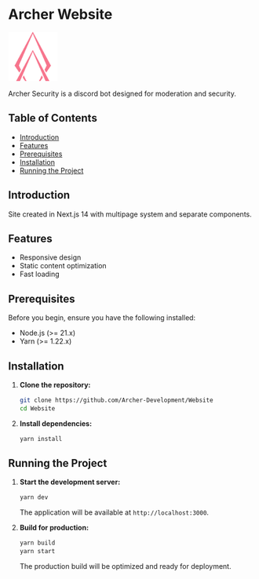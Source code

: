 # Archer Website

<img src="public/Logo.svg" alt="Archer Logo" width="100"/>

Archer Security is a discord bot designed for moderation and security.

## Table of Contents

- [Introduction](#introduction)
- [Features](#features)
- [Prerequisites](#prerequisites)
- [Installation](#installation)
- [Running the Project](#running-the-project)

## Introduction

Site created in Next.js 14 with multipage system and separate components.

## Features

- Responsive design
- Static content optimization
- Fast loading

## Prerequisites

Before you begin, ensure you have the following installed:

- Node.js (>= 21.x)
- Yarn (>= 1.22.x)

## Installation

1. **Clone the repository:**

    ```bash
    git clone https://github.com/Archer-Development/Website
    cd Website
    ```

2. **Install dependencies:**

    ```bash
    yarn install
    ```

## Running the Project

1. **Start the development server:**

    ```bash
    yarn dev
    ```

    The application will be available at `http://localhost:3000`.

2. **Build for production:**

    ```bash
    yarn build
    yarn start
    ```

    The production build will be optimized and ready for deployment.
